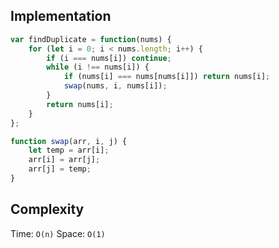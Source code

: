 ## Implementation
```js
var findDuplicate = function(nums) {
    for (let i = 0; i < nums.length; i++) {
        if (i === nums[i]) continue; 
        while (i !== nums[i]) {
            if (nums[i] === nums[nums[i]]) return nums[i]; 
            swap(nums, i, nums[i]); 
        }
        return nums[i];
    }
};

function swap(arr, i, j) {
    let temp = arr[i]; 
    arr[i] = arr[j]; 
    arr[j] = temp; 
}
```

## Complexity
Time: `O(n)`
Space: `O(1)`
